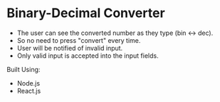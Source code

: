 # Binary-Decimal Converter

* The user can see the converted number as they type (bin <-> dec).
* So no need to press "convert" every time.
* User will be notified of invalid input.
* Only valid input is accepted into the input fields.

Built Using:
* Node.js
* React.js
